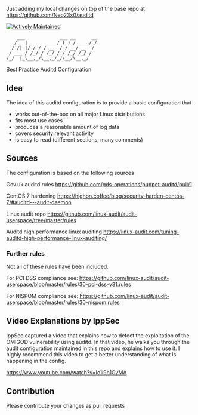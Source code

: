 Just adding my local changes on top of the base repo at https://github.com/Neo23x0/auditd

[![Actively Maintained](https://img.shields.io/badge/Maintenance%20Level-Actively%20Maintained-green.svg)](https://gist.github.com/cheerfulstoic/d107229326a01ff0f333a1d3476e068d)

        ___             ___ __      __
       /   | __  ______/ (_) /_____/ /
      / /| |/ / / / __  / / __/ __  / 
     / ___ / /_/ / /_/ / / /_/ /_/ /  
    /_/  |_\__,_/\__,_/_/\__/\__,_/   

Best Practice Auditd Configuration

## Idea

The idea of this auditd configuration is to provide a basic configuration that

- works out-of-the-box on all major Linux distributions 
- fits most use cases
- produces a reasonable amount of log data
- covers security relevant activity
- is easy to read (different sections, many comments)

## Sources

The configuration is based on the following sources

Gov.uk auditd rules
https://github.com/gds-operations/puppet-auditd/pull/1

CentOS 7 hardening
https://highon.coffee/blog/security-harden-centos-7/#auditd---audit-daemon

Linux audit repo 
https://github.com/linux-audit/audit-userspace/tree/master/rules

Auditd high performance linux auditing
https://linux-audit.com/tuning-auditd-high-performance-linux-auditing/

### Further rules

Not all of these rules have been included. 

For PCI DSS compliance see: 
https://github.com/linux-audit/audit-userspace/blob/master/rules/30-pci-dss-v31.rules

For NISPOM compliance see:
https://github.com/linux-audit/audit-userspace/blob/master/rules/30-nispom.rules

## Video Explanations by IppSec

IppSec captured a video that explains how to detect the exploitation of the OMIGOD vulnerability using auditd. In that video, he walks you through the audit configuration maintained in this repo and explains how to use it. I highly recommend this video to get a better understanding of what is happening in the config. 

https://www.youtube.com/watch?v=lc1i9h1GyMA

## Contribution

Please contribute your changes as pull requests
